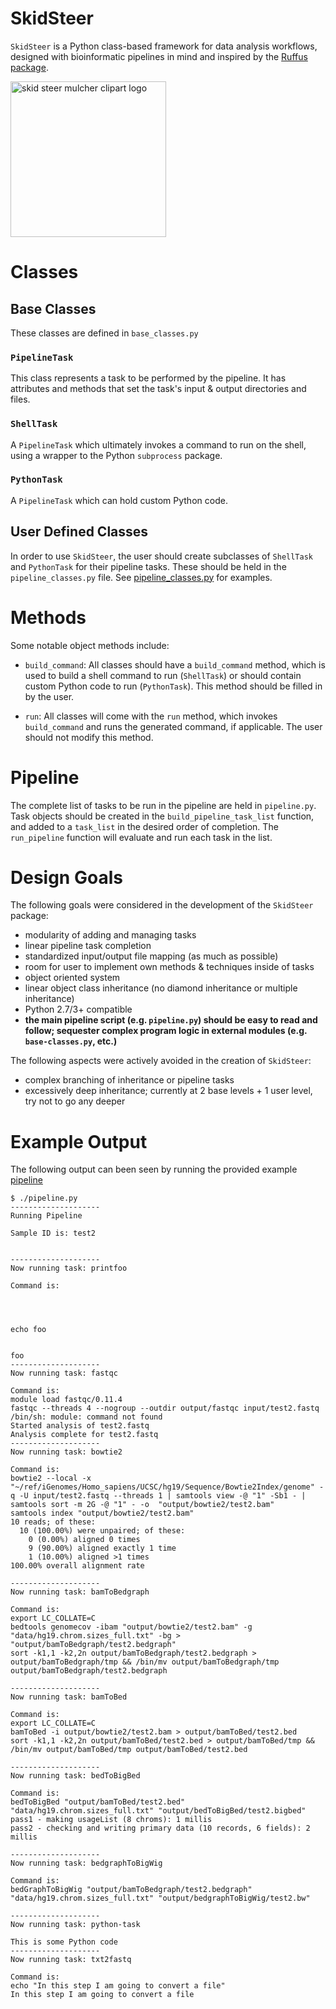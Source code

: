 # SkidSteer 
`SkidSteer` is a Python class-based framework for data analysis workflows, designed with bioinformatic pipelines in mind and inspired by the [Ruffus](http://www.ruffus.org.uk/) [package](https://pypi.python.org/pypi/ruffus). 

<a href="https://clipartfest.com/download/eb8d08b9430bf5d8348d61abdcdd197c5887f51f" title="Image from clipartfest.com"><img src="https://img.clipartfest.com/f46f2fc8b1f194af8219ab976525008f_-skid-loader-a-small-skid-skid-steer-mulcher-clipart-logo_249-194.jpeg" width="249" alt="skid steer mulcher clipart logo" /></a>

# Classes

## Base Classes

These classes are defined in `base_classes.py`

### `PipelineTask`

This class represents a task to be performed by the pipeline. It has attributes and methods that set the task's input & output directories and files. 

### `ShellTask`

A `PipelineTask` which ultimately invokes a command to run on the shell, using a wrapper to the Python `subprocess` package. 

### `PythonTask`

A `PipelineTask` which can hold custom Python code. 

## User Defined Classes

In order to use `SkidSteer`, the user should create subclasses of `ShellTask` and `PythonTask` for their pipeline tasks. These should be held in the `pipeline_classes.py` file. See [pipeline_classes.py](https://github.com/stevekm/SkidSteer/blob/master/pipeline_classes.py) for examples.

# Methods

Some notable object methods include:

- `build_command`: All classes should have a `build_command` method, which is used to build a shell command to run (`ShellTask`) or should contain custom Python code to run (`PythonTask`). This method should be filled in by the user.

- `run`: All classes will come with the `run` method, which invokes `build_command` and runs the generated command, if applicable. The user should not modify this method. 

# Pipeline

The complete list of tasks to be run in the pipeline are held in `pipeline.py`. Task objects should be created in the `build_pipeline_task_list` function, and added to a `task_list` in the desired order of completion. The `run_pipeline` function will evaluate and run each task in the list. 

# Design Goals

The following goals were considered in the development of the `SkidSteer` package:

- modularity of adding and managing tasks
- linear pipeline task completion
- standardized input/output file mapping (as much as possible)
- room for user to implement own methods & techniques inside of tasks
- object oriented system
- linear object class inheritance (no diamond inheritance or multiple inheritance)
- Python 2.7/3+ compatible
- **the main pipeline script (e.g. `pipeline.py`) should be easy to read and follow; sequester complex program logic in external modules (e.g. `base-classes.py`, etc.)**

The following aspects were actively avoided in the creation of `SkidSteer`:

- complex branching of inheritance or pipeline tasks
- excessively deep inheritance; currently at 2 base levels + 1 user level, try not to go any deeper

# Example Output

The following output can been seen by running the provided example [pipeline](https://github.com/stevekm/SkidSteer/blob/4c8a9100e89f48b77e866a13865f82c206ce5523/pipeline.py)

```
$ ./pipeline.py
--------------------
Running Pipeline

Sample ID is: test2


--------------------
Now running task: printfoo

Command is:




echo foo


foo
--------------------
Now running task: fastqc

Command is:
module load fastqc/0.11.4
fastqc --threads 4 --nogroup --outdir output/fastqc input/test2.fastq
/bin/sh: module: command not found
Started analysis of test2.fastq
Analysis complete for test2.fastq
--------------------
Now running task: bowtie2

Command is:
bowtie2 --local -x "~/ref/iGenomes/Homo_sapiens/UCSC/hg19/Sequence/Bowtie2Index/genome" -q -U input/test2.fastq --threads 1 | samtools view -@ "1" -Sb1 - | samtools sort -m 2G -@ "1" - -o  "output/bowtie2/test2.bam"
samtools index "output/bowtie2/test2.bam"
10 reads; of these:
  10 (100.00%) were unpaired; of these:
    0 (0.00%) aligned 0 times
    9 (90.00%) aligned exactly 1 time
    1 (10.00%) aligned >1 times
100.00% overall alignment rate

--------------------
Now running task: bamToBedgraph

Command is:
export LC_COLLATE=C
bedtools genomecov -ibam "output/bowtie2/test2.bam" -g "data/hg19.chrom.sizes_full.txt" -bg > "output/bamToBedgraph/test2.bedgraph"
sort -k1,1 -k2,2n output/bamToBedgraph/test2.bedgraph > output/bamToBedgraph/tmp && /bin/mv output/bamToBedgraph/tmp output/bamToBedgraph/test2.bedgraph

--------------------
Now running task: bamToBed

Command is:
export LC_COLLATE=C
bamToBed -i output/bowtie2/test2.bam > output/bamToBed/test2.bed
sort -k1,1 -k2,2n output/bamToBed/test2.bed > output/bamToBed/tmp && /bin/mv output/bamToBed/tmp output/bamToBed/test2.bed

--------------------
Now running task: bedToBigBed

Command is:
bedToBigBed "output/bamToBed/test2.bed" "data/hg19.chrom.sizes_full.txt" "output/bedToBigBed/test2.bigbed"
pass1 - making usageList (8 chroms): 1 millis
pass2 - checking and writing primary data (10 records, 6 fields): 2 millis

--------------------
Now running task: bedgraphToBigWig

Command is:
bedGraphToBigWig "output/bamToBedgraph/test2.bedgraph" "data/hg19.chrom.sizes_full.txt" "output/bedgraphToBigWig/test2.bw"

--------------------
Now running task: python-task

This is some Python code
--------------------
Now running task: txt2fastq

Command is:
echo "In this step I am going to convert a file"
In this step I am going to convert a file
```
